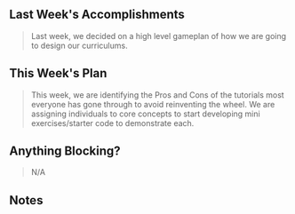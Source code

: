 ## Last Week's Accomplishments

> Last week, we decided on a high level gameplan of how we are going to design our curriculums.

## This Week's Plan

> This week, we are identifying the Pros and Cons of the tutorials most everyone has gone through to avoid reinventing the wheel. We are assigning individuals to core concepts to start developing mini exercises/starter code to demonstrate each.

## Anything Blocking?

> N/A

## Notes

> 

